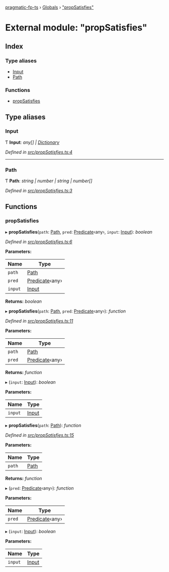 [pragmatic-fp-ts](../README.md) › [Globals](../globals.md) › ["propSatisfies"](_propsatisfies_.md)

# External module: "propSatisfies"

## Index

### Type aliases

* [Input](_propsatisfies_.md#input)
* [Path](_propsatisfies_.md#path)

### Functions

* [propSatisfies](_propsatisfies_.md#propsatisfies)

## Type aliases

###  Input

Ƭ **Input**: *any[] | [Dictionary](_types_.md#dictionary)*

*Defined in [src/propSatisfies.ts:4](https://github.com/hermann-p/pragmatic-fp-ts/blob/ff16101/src/propSatisfies.ts#L4)*

___

###  Path

Ƭ **Path**: *string | number | string | number[]*

*Defined in [src/propSatisfies.ts:3](https://github.com/hermann-p/pragmatic-fp-ts/blob/ff16101/src/propSatisfies.ts#L3)*

## Functions

###  propSatisfies

▸ **propSatisfies**(`path`: [Path](_propsatisfies_.md#path), `pred`: [Predicate](_types_.md#predicate)‹any›, `input`: [Input](_propsatisfies_.md#input)): *boolean*

*Defined in [src/propSatisfies.ts:6](https://github.com/hermann-p/pragmatic-fp-ts/blob/ff16101/src/propSatisfies.ts#L6)*

**Parameters:**

Name | Type |
------ | ------ |
`path` | [Path](_propsatisfies_.md#path) |
`pred` | [Predicate](_types_.md#predicate)‹any› |
`input` | [Input](_propsatisfies_.md#input) |

**Returns:** *boolean*

▸ **propSatisfies**(`path`: [Path](_propsatisfies_.md#path), `pred`: [Predicate](_types_.md#predicate)‹any›): *function*

*Defined in [src/propSatisfies.ts:11](https://github.com/hermann-p/pragmatic-fp-ts/blob/ff16101/src/propSatisfies.ts#L11)*

**Parameters:**

Name | Type |
------ | ------ |
`path` | [Path](_propsatisfies_.md#path) |
`pred` | [Predicate](_types_.md#predicate)‹any› |

**Returns:** *function*

▸ (`input`: [Input](_propsatisfies_.md#input)): *boolean*

**Parameters:**

Name | Type |
------ | ------ |
`input` | [Input](_propsatisfies_.md#input) |

▸ **propSatisfies**(`path`: [Path](_propsatisfies_.md#path)): *function*

*Defined in [src/propSatisfies.ts:15](https://github.com/hermann-p/pragmatic-fp-ts/blob/ff16101/src/propSatisfies.ts#L15)*

**Parameters:**

Name | Type |
------ | ------ |
`path` | [Path](_propsatisfies_.md#path) |

**Returns:** *function*

▸ (`pred`: [Predicate](_types_.md#predicate)‹any›): *function*

**Parameters:**

Name | Type |
------ | ------ |
`pred` | [Predicate](_types_.md#predicate)‹any› |

▸ (`input`: [Input](_propsatisfies_.md#input)): *boolean*

**Parameters:**

Name | Type |
------ | ------ |
`input` | [Input](_propsatisfies_.md#input) |
